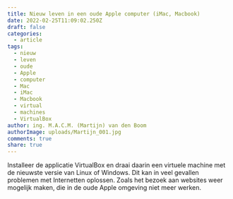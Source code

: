 ```yaml
---
title: Nieuw leven in een oude Apple computer (iMac, Macbook)
date: 2022-02-25T11:09:02.250Z
draft: false
categories:
  - article
tags:
  - nieuw
  - leven
  - oude
  - Apple
  - computer
  - Mac
  - iMac
  - Macbook
  - virtual
  - machines
  - VirtualBox
author: ing. M.A.C.M. (Martijn) van den Boom
authorImage: uploads/Martijn_001.jpg
comments: true
share: true
---
```

Installeer de applicatie VirtualBox en draai daarin een virtuele machine met de nieuwste versie van Linux of Windows. Dit kan in veel gevallen problemen met Internetten oplossen. Zoals het bezoek aan websites weer mogelijk maken, die in de oude Apple omgeving niet meer werken.